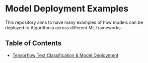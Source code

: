 # Model Deployment Examples

This repository aims to have many examples of how models can be deployed to Algorithmia across different ML frameworks.

## Table of Contents

* [Tensorflow Text Classification & Model Deployment](tensorflow_classify_text_deploy_algorithmia/tensorflow_classify_text_deploy_algorithmia.ipynb)
